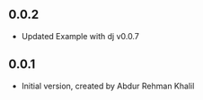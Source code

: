 ## 0.0.2

- Updated Example with dj v0.0.7

## 0.0.1

- Initial version, created by Abdur Rehman Khalil
